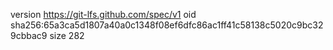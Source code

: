 version https://git-lfs.github.com/spec/v1
oid sha256:65a3ca5d1807a40a0c1348f08ef6dfc86ac1ff41c58138c5020c9bc329cbbac9
size 282
